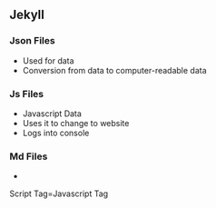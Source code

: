 ## Jekyll

### Json Files
* Used for data
* Conversion from data to computer-readable data

### Js Files
* Javascript Data
* Uses it to change to website
* Logs into console

### Md Files
* 

Script Tag=Javascript Tag
